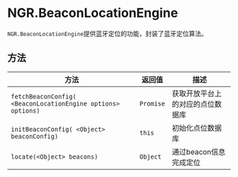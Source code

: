 # NGR.BeaconLocationEngine
`NGR.BeaconLocationEngine`提供蓝牙定位的功能，封装了蓝牙定位算法。

## 方法
| 方法 | 返回值 | 描述 |
| -- | -- | -- |
| `fetchBeaconConfig( <BeaconLocationEngine options> options)` | `Promise` | 获取开放平台上的对应的点位数据库 |
| `initBeaconConfig( <Object> beaconConfig)` | `this` | 初始化点位数据库|
| `locate(<Object> beacons)` | `Object` | 通过beacon信息完成定位|